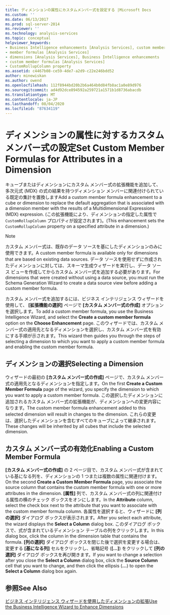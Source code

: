 ```yaml
---
title: ディメンションの属性にカスタムメンバー式を設定する |Microsoft Docs
ms.custom: ''
ms.date: 06/13/2017
ms.prod: sql-server-2014
ms.reviewer: ''
ms.technology: analysis-services
ms.topic: conceptual
helpviewer_keywords:
- Business Intelligence enhancements [Analysis Services], custom member formulas
- member formulas [Analysis Services]
- dimensions [Analysis Services], Business Intelligence enhancements
- custom member formulas [Analysis Services]
- CustomRollupColumn property
ms.assetid: c4467b08-ce59-4de7-a2d9-c22e246bdd52
author: minewiskan
ms.author: owend
ms.openlocfilehash: 112f8944bd20b2b6a464b0d84fb8ac1a0e89d976
ms.sourcegitcommit: ad4d92dce894592a259721a1571b1d8736abacdb
ms.translationtype: MT
ms.contentlocale: ja-JP
ms.lasthandoff: 08/04/2020
ms.locfileid: "87634119"
---
```

# <a name="set-custom-member-formulas-for-attributes-in-a-dimension"></a><span data-ttu-id="3ee6b-102">ディメンションの属性に対するカスタム メンバー式の設定</span><span class="sxs-lookup"><span data-stu-id="3ee6b-102">Set Custom Member Formulas for Attributes in a Dimension</span></span>
  <span data-ttu-id="3ee6b-103">キューブまたはディメンションにカスタム メンバー式の拡張機能を追加して、多次元式 (MDX) の式の結果を持つディメンション メンバーに関連付けられている既定の集計を置換します</span><span class="sxs-lookup"><span data-stu-id="3ee6b-103">Add a custom member formula enhancement to a cube or dimension to replace the default aggregation that is associated with a dimension member with the results of a Multidimensional Expressions (MDX) expression.</span></span> <span data-ttu-id="3ee6b-104">(この拡張機能により、ディメンションの指定した属性で `CustomRollupColumn` プロパティが設定されます)。</span><span class="sxs-lookup"><span data-stu-id="3ee6b-104">(This enhancement sets the `CustomRollupColumn` property on a specified attribute in a dimension.)</span></span>  
  
> [!NOTE]  
>  <span data-ttu-id="3ee6b-105">カスタム メンバー式は、既存のデータ ソースを基にしたディメンションのみに使用できます。</span><span class="sxs-lookup"><span data-stu-id="3ee6b-105">A custom member formula is available only for dimensions that are based on existing data sources.</span></span> <span data-ttu-id="3ee6b-106">データ ソースを使用せずに作成されたディメンションに対しては、スキーマ生成ウィザードを実行し、データ ソース ビューを作成してからカスタム メンバー式を追加する必要があります。</span><span class="sxs-lookup"><span data-stu-id="3ee6b-106">For dimensions that were created without using a data source, you must run the Schema Generation Wizard to create a data source view before adding a custom member formula.</span></span>  
  
 <span data-ttu-id="3ee6b-107">カスタム メンバー式を追加するには、ビジネス インテリジェンス ウィザードを使用して、 **[拡張機能の選択]** ページで **[カスタム メンバー式の作成]** オプションを選択します。</span><span class="sxs-lookup"><span data-stu-id="3ee6b-107">To add a custom member formula, you use the Business Intelligence Wizard, and select the **Create a custom member formula** option on the **Choose Enhancement** page.</span></span> <span data-ttu-id="3ee6b-108">このウィザードでは、カスタム メンバー式の適用先となるディメンションを選択し、カスタム メンバー式を有効にする手順が示されます。</span><span class="sxs-lookup"><span data-stu-id="3ee6b-108">This wizard then guides you through the steps of selecting a dimension to which you want to apply a custom member formula and enabling the custom member formula.</span></span>  
  
## <a name="selecting-a-dimension"></a><span data-ttu-id="3ee6b-109">ディメンションの選択</span><span class="sxs-lookup"><span data-stu-id="3ee6b-109">Selecting a Dimension</span></span>  
 <span data-ttu-id="3ee6b-110">ウィザードの最初の **[カスタム メンバー式の作成]** ページで、カスタム メンバー式の適用先となるディメンションを指定します。</span><span class="sxs-lookup"><span data-stu-id="3ee6b-110">On the first **Create a Custom Member Formula** page of the wizard, you specify the dimension to which you want to apply a custom member formula.</span></span> <span data-ttu-id="3ee6b-111">この選択したディメンションに追加されるカスタム メンバー式の拡張機能が、ディメンションへの変更内容になります。</span><span class="sxs-lookup"><span data-stu-id="3ee6b-111">The custom member formula enhancement added to this selected dimension will result in changes to the dimension.</span></span> <span data-ttu-id="3ee6b-112">これらの変更は、選択したディメンションを含むすべてのキューブによって継承されます。</span><span class="sxs-lookup"><span data-stu-id="3ee6b-112">These changes will be inherited by all cubes that include the selected dimension.</span></span>  
  
## <a name="enabling-a-custom-member-formula"></a><span data-ttu-id="3ee6b-113">カスタム メンバー式の有効化</span><span class="sxs-lookup"><span data-stu-id="3ee6b-113">Enabling a Custom Member Formula</span></span>  
 <span data-ttu-id="3ee6b-114">**[カスタム メンバー式の作成]** の 2 ページ目で、カスタム メンバー式が含まれている基になる列を、ディメンションの 1 つまたは複数の属性に関連付けます。</span><span class="sxs-lookup"><span data-stu-id="3ee6b-114">On the second **Create a Custom Member Formula** page, you associate the source column that contains the custom member formula with one or more attributes in the dimension.</span></span> <span data-ttu-id="3ee6b-115">**[属性]** 列で、カスタム メンバー式の列に関連付ける属性の横のチェック ボックスをオンにします。</span><span class="sxs-lookup"><span data-stu-id="3ee6b-115">In the **Attribute** column, select the check box next to the attribute that you want to associate with the custom member formula column.</span></span> <span data-ttu-id="3ee6b-116">各属性を選択すると、ウィザードに **[列の選択]** ダイアログ ボックスが表示されます。</span><span class="sxs-lookup"><span data-stu-id="3ee6b-116">After you select each attribute, the wizard displays the **Select a Column** dialog box.</span></span> <span data-ttu-id="3ee6b-117">このダイアログ ボックスで、式が含まれているディメンション テーブルの列をクリックします。</span><span class="sxs-lookup"><span data-stu-id="3ee6b-117">In this dialog box, click the column in the dimension table that contains the formula.</span></span> <span data-ttu-id="3ee6b-118">**[列の選択]** ダイアログ ボックスを閉じた後で選択を変更する場合は、変更する **[基になる列]** セルをクリックし、省略記号 (**[...]**) をクリックして **[列の選択]** ダイアログ ボックスを再び開きます。</span><span class="sxs-lookup"><span data-stu-id="3ee6b-118">If you want to change a selection after you close the **Select a Column** dialog box, click the **Source Column** cell that you want to change, and then click the ellipsis (**...**) to open the **Select a Column** dialog box again.</span></span>  
  
## <a name="see-also"></a><span data-ttu-id="3ee6b-119">参照</span><span class="sxs-lookup"><span data-stu-id="3ee6b-119">See Also</span></span>  
 [<span data-ttu-id="3ee6b-120">ビジネス インテリジェンス ウィザードを使用したディメンションの拡張</span><span class="sxs-lookup"><span data-stu-id="3ee6b-120">Use the Business Intelligence Wizard to Enhance Dimensions</span></span>](../use-the-business-intelligence-wizard-to-enhance-dimensions.md)  
  
  
